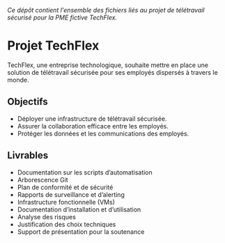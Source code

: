 *Ce dépôt contient l'ensemble des fichiers liés au projet de télétravail sécurisé pour la PME fictive TechFlex.*




# Projet TechFlex
TechFlex, une entreprise technologique, souhaite mettre en place une solution de télétravail sécurisée pour ses employés dispersés à travers le monde.

## Objectifs
- Déployer une infrastructure de télétravail sécurisée.
- Assurer la collaboration efficace entre les employés.
- Protéger les données et les communications des employés.

## Livrables
- Documentation sur les scripts d’automatisation
- Arborescence Git
- Plan de conformité et de sécurité
- Rapports de surveillance et d’alerting
- Infrastructure fonctionnelle (VMs)
- Documentation d’installation et d’utilisation
- Analyse des risques
- Justification des choix techniques
- Support de présentation pour la soutenance 
